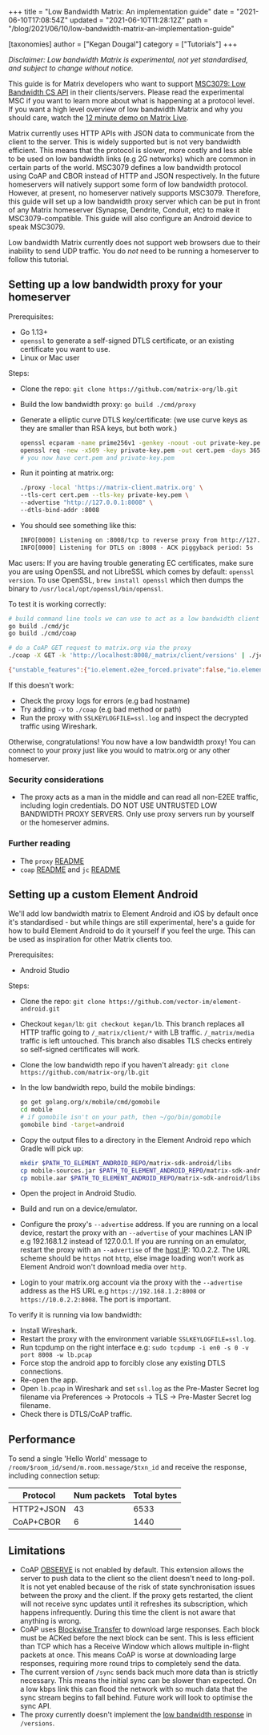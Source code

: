 +++
title = "Low Bandwidth Matrix: An implementation guide"
date = "2021-06-10T17:08:54Z"
updated = "2021-06-10T11:28:12Z"
path = "/blog/2021/06/10/low-bandwidth-matrix-an-implementation-guide"

[taxonomies]
author = ["Kegan Dougal"]
category = ["Tutorials"]
+++

*Disclaimer: Low bandwidth Matrix is experimental, not yet standardised, and subject to change without notice.*

This guide is for Matrix developers who want to support
[MSC3079: Low Bandwidth CS API](https://github.com/matrix-org/matrix-doc/pull/3079) in their
clients/servers. Please read the experimental MSC if you want to learn more about what is happening
at a protocol level. If you want a high level overview of low bandwidth Matrix and why you should
care, watch the [12 minute demo on Matrix Live](http://www.youtube.com/watch?v=_E-J6Hk2dYs&t=14m14s).

Matrix currently uses HTTP APIs with JSON data to communicate from the client to the server. This is
widely supported but is not very bandwidth efficient. This means that the protocol is slower, more
costly and less able to be used on low bandwidth links (e.g 2G networks) which are common in certain
parts of the world. MSC3079 defines a low bandwidth protocol using CoAP and CBOR instead of HTTP and
JSON respectively. In the future homeservers will natively support some form of low bandwidth
protocol. However, at present, no homeserver natively supports MSC3079. Therefore, this guide will
set up a low bandwidth proxy server which can be put in front of any Matrix homeserver
(Synapse, Dendrite, Conduit, etc) to make it MSC3079-compatible. This guide will also configure an
Android device to speak MSC3079.

Low bandwidth Matrix currently does not support web browsers due to their inability to send UDP
traffic. You do *not* need to be running a homeserver to follow this tutorial.

## Setting up a low bandwidth proxy for your homeserver

Prerequisites:

- Go 1.13+
- `openssl` to generate a self-signed DTLS certificate, or an existing certificate you want to use.
- Linux or Mac user

Steps:

- Clone the repo: `git clone https://github.com/matrix-org/lb.git`
- Build the low bandwidth proxy: `go build ./cmd/proxy`
- Generate a elliptic curve DTLS key/certificate: (we use curve keys as they are smaller than RSA
  keys, but both work.)

  ```bash
  openssl ecparam -name prime256v1 -genkey -noout -out private-key.pem
  openssl req -new -x509 -key private-key.pem -out cert.pem -days 365
  # you now have cert.pem and private-key.pem
  ```

- Run it pointing at matrix.org:

  ```bash
  ./proxy -local 'https://matrix-client.matrix.org' \
  --tls-cert cert.pem --tls-key private-key.pem \
  --advertise "http://127.0.0.1:8008" \
  --dtls-bind-addr :8008
  ```

- You should see something like this:

  ```txt
  INFO[0000] Listening on :8008/tcp to reverse proxy from http://127.0.0.1:8008 to https://matrix-client.matrix.org - HTTPS enabled: false 
  INFO[0000] Listening for DTLS on :8008 - ACK piggyback period: 5s
  ```

Mac users: If you are having trouble generating EC certificates, make sure you are using OpenSSL and
not LibreSSL which comes by default: `openssl version`. To use OpenSSL, `brew install openssl` which
then dumps the binary to `/usr/local/opt/openssl/bin/openssl`.

To test it is working correctly:

```bash
# build command line tools we can use to act as a low bandwidth client
go build ./cmd/jc
go build ./cmd/coap

# do a CoAP GET request to matrix.org via the proxy
./coap -X GET -k 'http://localhost:8008/_matrix/client/versions' | ./jc -c2j '-'

{"unstable_features":{"io.element.e2ee_forced.private":false,"io.element.e2ee_forced.public":false,"io.element.e2ee_forced.trusted_private":false,"org.matrix.e2e_cross_signing":true,"org.matrix.label_based_filtering":true,"org.matrix.msc2432":true,"org.matrix.msc3026.busy_presence":false,"uk.half-shot.msc2666":true},"versions":["r0.0.1","r0.1.0","r0.2.0","r0.3.0","r0.4.0","r0.5.0","r0.6.0"]}
```

If this doesn't work:

- Check the proxy logs for errors (e.g bad hostname)
- Try adding `-v` to `./coap` (e.g bad method or path)
- Run the proxy with `SSLKEYLOGFILE=ssl.log` and inspect the decrypted traffic using Wireshark.

Otherwise, congratulations! You now have a low bandwidth proxy! You can connect to your proxy just
like you would to matrix.org or any other homeserver.

### Security considerations

- The proxy acts as a man in the middle and can read all non-E2EE traffic, including login
  credentials. DO NOT USE UNTRUSTED LOW BANDWIDTH PROXY SERVERS. Only use proxy servers run by
  yourself or the homeserver admins.

### Further reading

- The `proxy` [README](https://github.com/matrix-org/lb/tree/main/cmd/proxy)
- `coap` [README](https://github.com/matrix-org/lb/tree/main/cmd/coap) and `jc`
  [README](https://github.com/matrix-org/lb/tree/main/cmd/jc)

## Setting up a custom Element Android

We'll add low bandwidth matrix to Element Android and iOS by default once it's standardised - but
while things are still experimental, here's a guide for how to build Element Android to do it
yourself if you feel the urge.  This can be used as inspiration for other Matrix clients too.

Prerequisites:

- Android Studio

Steps:

- Clone the repo: `git clone https://github.com/vector-im/element-android.git`
- Checkout `kegan/lb`: `git checkout kegan/lb`. This branch replaces all HTTP traffic going to
   `/_matrix/client/*` with LB traffic. `/_matrix/media` traffic is left untouched. This branch also
   disables TLS checks entirely so self-signed certificates will work.
- Clone the low bandwidth repo if you haven't already:
   `git clone https://github.com/matrix-org/lb.git`
- In the low bandwidth repo, build the mobile bindings:

   ```bash
   go get golang.org/x/mobile/cmd/gomobile
   cd mobile
   # if gomobile isn't on your path, then ~/go/bin/gomobile
   gomobile bind -target=android
   ```

- Copy the output files to a directory in the Element Android repo which Gradle will pick up:

   ```bash
   mkdir $PATH_TO_ELEMENT_ANDROID_REPO/matrix-sdk-android/libs
   cp mobile-sources.jar $PATH_TO_ELEMENT_ANDROID_REPO/matrix-sdk-android/libs
   cp mobile.aar $PATH_TO_ELEMENT_ANDROID_REPO/matrix-sdk-android/libs
   ```

- Open the project in Android Studio.
- Build and run on a device/emulator.
- Configure the proxy's `--advertise` address. If you are running on a local device, restart the
   proxy with an `--advertise` of your machines LAN IP e.g 192.168.1.2 instead of 127.0.0.1.
   If you are running on an emulator, restart the proxy with an `--advertise` of the
   [host IP](https://developer.android.com/studio/run/emulator-networking#networkaddresses):
   10.0.2.2. The URL scheme should be `https` not `http`, else image loading won't work as Element
   Android won't download media over `http`.
- Login to your matrix.org account via the proxy with the `--advertise` address as the HS URL
   e.g `https://192.168.1.2:8008` or `https://10.0.2.2:8008`. The port is important.

To verify it is running via low bandwidth:

- Install Wireshark.
- Restart the proxy with the environment variable `SSLKEYLOGFILE=ssl.log`.
- Run tcpdump on the right interface e.g: `sudo tcpdump -i en0 -s 0 -v port 8008 -w lb.pcap`
- Force stop the android app to forcibly close any existing DTLS connections.
- Re-open the app.
- Open `lb.pcap` in Wireshark and set `ssl.log` as the Pre-Master Secret log filename via
   Preferences -> Protocols -> TLS -> Pre-Master Secret log filename.
- Check there is DTLS/CoAP traffic.

## Performance

To send a single 'Hello World' message to `/room/$room_id/send/m.room.message/$txn_id`
and receive the response, including connection setup:

| Protocol | Num packets | Total bytes |
|----------|-------------|-------------|
| HTTP2+JSON | 43 | 6533 |
| CoAP+CBOR | 6 | 1440 |

## Limitations

- CoAP [OBSERVE](https://datatracker.ietf.org/doc/html/rfc7641) is not enabled by default.
  This extension allows the server to push data to the client so the client doesn't need to
  long-poll. It is not yet enabled because of the risk of state synchronisation issues between the
  proxy and the client. If the proxy gets restarted, the client will not receive sync updates
  until it refreshes its subscription, which happens infrequently. During this time the client
  is not aware that anything is wrong.
- CoAP uses [Blockwise Transfer](https://datatracker.ietf.org/doc/html/rfc7959) to download
  large responses. Each block must be ACKed before the next block can be sent. This is less
  efficient than TCP which has a Receive Window which allows multiple in-flight packets at
  once. This means CoAP is worse at downloading large responses, requiring more round trips
  to completely send the data.
- The current version of `/sync` sends back much more data than is strictly necessary. This
  means the initial sync can be slower than expected. On a low kbps link this can flood the
  network with so much data that the sync stream begins to fall behind. Future work will look
  to optimise the sync API.
- The proxy currently doesn't implement the [low bandwidth response](https://github.com/matrix-org/matrix-doc/blob/kegan/low-bandwidth/proposals/3079-low-bandwidth-csapi.md#versioning) in `/versions`.
